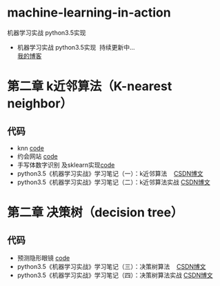 # machine-learning-in-action
机器学习实战 python3.5实现
* 机器学习实战 python3.5实现  持续更新中...<br>
[我的博客](http://blog.csdn.net/u013829973)
# 第二章 k近邻算法（K-nearest neighbor）
## 代码
* knn [code](https://github.com/weepon/machine-learning-in-action/tree/master/KNN/01)
* 约会网站 [code](https://github.com/weepon/machine-learning-in-action/tree/master/KNN/01)
* 手写体数字识别 及sklearn实现[code](https://github.com/weepon/machine-learning-in-action/tree/master/KNN/01)
* python3.5《机器学习实战》学习笔记（一）：k近邻算法    [CSDN博文](http://blog.csdn.net/u013829973/article/details/77942942)  
* python3.5《机器学习实战》学习笔记（二）：k近邻算法实战 [CSDN博文](http://blog.csdn.net/u013829973/article/details/77950299)  
# 第二章 决策树（decision tree）
## 代码
* 预测隐形眼镜 [code](https://github.com/weepon/machine-learning-in-action/tree/master/KNN/01)
* python3.5《机器学习实战》学习笔记（三）：决策树算法    [CSDN博文](http://blog.csdn.net/u013829973)  
* python3.5《机器学习实战》学习笔记（四）：决策树算法实战 [CSDN博文](http://blog.csdn.net/u013829973) 
